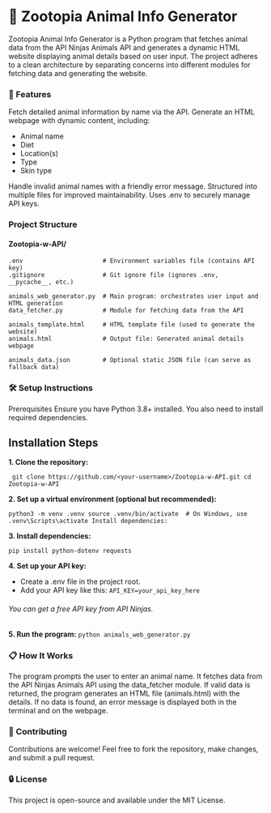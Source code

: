 # 🦊 Zootopia Animal Info Generator

Zootopia Animal Info Generator is a Python program that fetches animal data from the API Ninjas Animals API and generates a dynamic HTML website displaying animal details based on user input. The project adheres to a clean architecture by separating concerns into different modules for fetching data and generating the website.

### 🚀 Features

Fetch detailed animal information by name via the API.
Generate an HTML webpage with dynamic content, including:
* Animal name
* Diet
* Location(s)
* Type
* Skin type

Handle invalid animal names with a friendly error message.
Structured into multiple files for improved maintainability.
Uses .env to securely manage API keys.

### Project Structure
#### Zootopia-w-API/
```
.env                      # Environment variables file (contains API key)
.gitignore                # Git ignore file (ignores .env, __pycache__, etc.)

animals_web_generator.py  # Main program: orchestrates user input and HTML generation
data_fetcher.py           # Module for fetching data from the API

animals_template.html     # HTML template file (used to generate the website)
animals.html              # Output file: Generated animal details webpage

animals_data.json         # Optional static JSON file (can serve as fallback data)
```

### 🛠️ Setup Instructions

Prerequisites
Ensure you have Python 3.8+ installed. You also need to install required dependencies.


## Installation Steps

**1. Clone the repository:**

`
git clone https://github.com/<your-username>/Zootopia-w-API.git
cd Zootopia-w-API`


**2. Set up a virtual environment (optional but recommended):**

`python3 -m venv .venv
source .venv/bin/activate  # On Windows, use .venv\Scripts\activate
Install dependencies:`

**3. Install dependencies:**

`pip install python-dotenv requests`

**4. Set up your API key:**
* Create a .env file in the project root.
* Add your API key like this:
`API_KEY=your_api_key_here`
###### You can get a free API key from API Ninjas.

**5. Run the program:**
`python animals_web_generator.py`


### 📋 How It Works
The program prompts the user to enter an animal name.
It fetches data from the API Ninjas Animals API using the data_fetcher module.
If valid data is returned, the program generates an HTML file (animals.html) with the details.
If no data is found, an error message is displayed both in the terminal and on the webpage.

### 🤝 Contributing
Contributions are welcome! Feel free to fork the repository, make changes, and submit a pull request.


### 🔒 License
This project is open-source and available under the MIT License.

